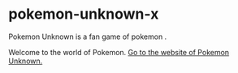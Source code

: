 # pokemon-unknown-x
Pokemon Unknown is a fan game  of pokemon . 

Welcome to the world of Pokemon.
<a href="https://pokemon-unknown.blogspot.com/unknown-x/">Go to the website of Pokemon Unknown.
